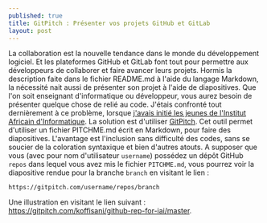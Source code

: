 ```yaml
---
published: true
title: GitPitch : Présenter vos projets GitHub et GitLab
layout: post
---
```

La collaboration est la nouvelle tendance dans le monde du développement logiciel. Et les plateformes GitHub et GitLab font tout pour permettre aux développeurs de collaborer et faire avancer leurs projets. Hormis la description faite dans le fichier README.md à l'aide du langage Markdown, la nécessité nait aussi de présenter son projet à l'aide de diapositives. 
Que l'on soit enseignant d'informatique ou développeur, vous aurez besoin de présenter quelque chose de relié au code. J'étais confronté tout dernièrement à ce problème, lorsque [j'avais initié les jeunes de l'Institut Africain d'Informatique](http://koffisani.ga/2016/07/31/changement-de-lafrique-repose-jeunes-donnez-outils-realiser).
La solution est d'utiliser [GitPitch](https://gitpitch.com). Cet outil permet d'utiliser un fichier PITCHME.md écrit en Markdown, pour faire des diapositives. L'avantage est l'inclusion sans difficulté des codes, sans se soucier de la coloration syntaxique et bien d'autres atouts.
A supposer que vous (avec pour nom d'utilisateur `username`) possédez un dépôt GitHub `repos` dans lequel vous avez mis le fichier `PITCHME.md`, vous pourrez voir la diapositive rendue pour la branche `branch` en visitant le lien : 
```
https://gitpitch.com/username/repos/branch
```
Une illustration en visitant le lien suivant : https://gitpitch.com/koffisani/github-rep-for-iai/master.